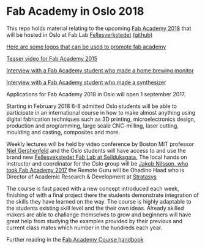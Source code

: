 # Fab Academy in Oslo 2018
This repo holds material relating to the upcoming [Fab Academy 2018](http://fabacademy.org/) that will be hosted in Oslo at Fab Lab [Fellesverkstedet](http://www.fellesverkstedet.no/) [(github)](https://github.com/fellesverkstedet)

[Here are some logos that can be used to promote fab academy](https://github.com/Jaknil/fab_academy_oslo_2017/blob/master/logos/logos.md)

[Teaser video for Fab Academy 2015](https://vimeo.com/111864398)

[Interview with a Fab Academy student who made a home brewing monitor](https://vimeo.com/109169527)

[Interview with a Fab Academy student who made a synthesizer](https://vimeo.com/109169526)

Applications for Fab Academy 2018 in Oslo will open 1 september 2017.  

Starting in February 2018 6-8 admitted Oslo students will be able to participate in an international course in how to make almost anything using digital fabrication techniques such as 3D printing, microelectronics design, production and programming, large scale CNC-milling, laser cutting, moulding and casting, composites and more. 

Weekly lectures will be held by video conference by Boston MIT professor [Niel Gershenfeld](https://en.wikipedia.org/wiki/Neil_Gershenfeld) and the Oslo students will have access to and use the brand new [Fellesvekstedet Fab Lab at Seilduksgata.](https://www.facebook.com/fellesverkstedet/) The local hands on instructor and coordinator for the Oslo group will be [Jakob Nilsson, who took Fab Academy 2017](http://archive.fabacademy.org/archives/2017/fablabverket/students/100/) the Remote Guru will be Ohadino Haad who is Director of Academic Research & Development at [Stratasys](http://www.stratasys.com/)

The course is fast paced with a new concept introduced each week, finishing of with a final project there the students demonstrate integration of the skills they have learned on the way. The course is highly adaptable to the students existing skill level and the their own ideas. Already skilled makers are able to challange themselves to grow and beginners will have great help from studying the examples provided by their previous and current class mates which number in the hundreds each year. 

Further reading in the [Fab Academy Course handbook](http://docs.academany.org/FabAcademy-Handbook/_book/basic_fab_academy_course_info.html)
